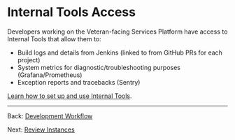 # Internal Tools Access

Developers working on the Veteran-facing Services Platform have access to Internal Tools that allow them to:

* Build logs and details from Jenkins (linked to from GitHub PRs for each project)
* System metrics for diagnostic/troubleshooting purposes (Grafana/Prometheus)
* Exception reports and tracebacks (Sentry)

[Learn how to set up and use Internal Tools](https://github.com/department-of-veterans-affairs/vets.gov-team/blob/master/Practice%20Areas/Engineering/Internal%20Tools.md).

<hr>

Back: [Development Workflow](development-workflow.md)

Next: [Review Instances](review-instances.md)
